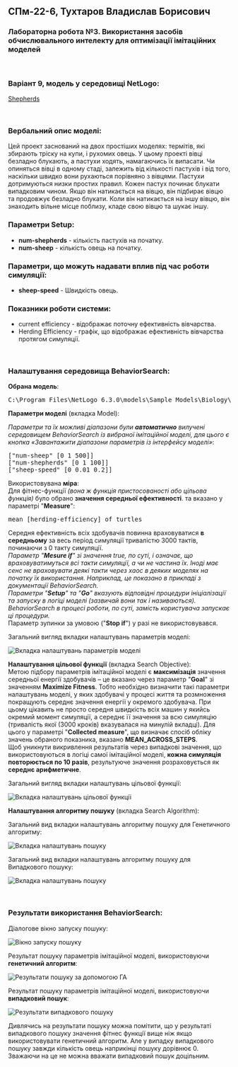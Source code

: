 ## СПм-22-6, Тухтаров Владислав Борисович
### Лабораторна робота №**3**. Використання засобів обчислювального интелекту для оптимізації імітаційних моделей

<br>

### Варіант 9, модель у середовищі NetLogo:
[Shepherds](http://www.netlogoweb.org/launch#http://www.netlogoweb.org/assets/modelslib/Sample%20Models/Biology/Shepherds.nlogo)

<br>

### Вербальний опис моделі:
Цей проект заснований на двох простіших моделях: термітів, які збирають тріску на купи, і рухомих овець. У цьому проекті вівці безладно блукають, а пастухи ходять, намагаючись їх випасати. Чи опиняться вівці в одному стаді, залежить від кількості пастухів і від того, наскільки швидко вони рухаються порівняно з вівцями.
Пастухи дотримуються низки простих правил. Кожен пастух починає блукати випадковим чином. Якщо він натикається на вівцю, він підбирає вівцю та продовжує безладно блукати. Коли він натикається на іншу вівцю, він знаходить вільне місце поблизу, кладе свою вівцю та шукає іншу.

### Параметри Setup:
- **num-shepherds** - кількість пастухів на початку.
- **num-sheep** - кількість овець на початку.

### Параметри, що можуть надавати вплив під час роботи симуляції:
- **sheep-speed** - Швидкість овець.

### Показники роботи системи:
- current efficiency - відображає поточну ефективність вівчарства.
- Herding Efficiency - графік, що відображає ефективність вівчарства протягом симуляції.

<br>

### Налаштування середовища BehaviorSearch:

**Обрана модель**:
<pre>
C:\Program Files\NetLogo 6.3.0\models\Sample Models\Biology\Shepherds.nlogo
</pre>

**Параметри моделі** (вкладка Model):

*Параметри та їх можливі діапазони були **автоматично** вилучені середовищем BehaviorSearch із вибраної імітаційної моделі, для цього є кнопка «Завантажити діапазони параметрів із інтерфейсу моделі»*:

<pre>
["num-sheep" [0 1 500]]
["num-shepherds" [0 1 100]]
["sheep-speed" [0 0.01 0.2]]
</pre>
Використовувана **міра**:  
Для фітнес-функції *(вона ж функція пристосованості або цільова функція)* було обрано **значення середньої ефективності**.
та вказано у параметрі "**Measure**":
<pre>
mean [herding-efficiency] of turtles
</pre>

Середня ефективність всіх здобувачів повинна враховуватися **в середньому** за весь період симуляції тривалістю 3000 тактів, починаючи з 0 такту симуляції.  
*Параметр "**Mesure if**" зі значення true, по суті, і означає, що враховуватимуться всі такти симуляції, а чи не частина їх. Іноді має сенс не враховувати деякі такти через хаос в деяких моделях на початку їх використання. Наприклад, це показано в прикладі з документації BehaviorSearch.  
Параметри "**Setup**" та "**Go**" вказують відповідні процедури ініціалізації та запуску в логіці моделі (зазвичай вони так і називаються). BehaviorSearch в процесі роботи, по суті, замість користувача запускає ці процедури.*  
Параметр зупинки за умовою ("**Stop if**") у разі не використовувався.  

Загальний вигляд вкладки налаштувань параметрів моделі:

![Вкладка налаштувань параметрів моделі](parameters.png)

**Налаштування цільової функції** (вкладка Search Objective):  
Метою підбору параметрів імітаційної моделі є **максимізація** значення середньої енергії здобувачів – це вказано через параметр "**Goal**" зі значенням **Maximize Fitness**. Тобто необхідно визначити такі параметри налаштувань моделі, у яких здобувачі у процесі життя та розмноження покращують середнє значення енергії у окремого здобувача. При цьому цікавить не просто середня швидкість всіх машин у якийсь окремий момент симуляції, а середнє її значення за всю симуляцію (тривалість якої (3000 кроків) вказувалася на минулій вкладці). Для цього у параметрі "**Collected measure**", що визначає спосіб обліку значень обраного показника, вказано **MEAN_ACROSS_STEPS**.  
Щоб уникнути викривлення результатів через випадкові значення, що використовуються в логіці самої імітаційної моделі, **кожна симуляція повторюється по 10 разів**, результуюче значення розраховується як **середнє арифметичне**. 

Загальний вигляд вкладки налаштувань цільової функції:

![Вкладка налаштувань цільової функції](objective.png)

**Налаштування алгоритму пошуку** (вкладка Search Algorithm):  

Загальний вид вкладки налаштувань алгоритму пошуку для Генетичного алгоритму:

![Вкладка налаштувань пошуку](search_ga.png)

Загальний вид вкладки налаштувань алгоритму пошуку для Випадкового пошуку:

![Вкладка налаштувань пошуку](search_rs.png)

<br>

### Результати використання BehaviorSearch:

Діалогове вікно запуску пошуку:

![Вікно запуску пошуку](dialog.png)

Результат пошуку параметрів імітаційної моделі, використовуючи **генетичний алгоритм**:

![Результати пошуку за допомогою ГА](result-ga.png)

Результат пошуку параметрів імітаційної моделі, використовуючи **випадковий пошук**:

![Результати випадкового пошуку](result-rs.png)

Дивлячись на результати пошуку можна помітити, що у результаті випадкового пошуку значення фітнес функції вище ніж якщо використовувати генетичний алгоритм. Але у випадку випадкового пошуку завжди кількість овець наприкінці пошуку дорівнює 0. Зважаючи на це не можна вважати випадковий пошук доцільним.
